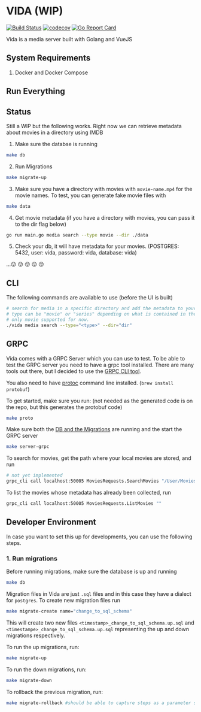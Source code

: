 # VIDA (WIP)
[![Build Status](https://travis-ci.com/gangachris/vida.svg?branch=master)](https://travis-ci.com/gangachris/vida)
[![codecov](https://codecov.io/gh/gangachris/vida/branch/master/graph/badge.svg)](https://codecov.io/gh/gangachris/vida)
[![Go Report Card](https://goreportcard.com/badge/github.com/gangachris/vida)](https://goreportcard.com/report/github.com/gangachris/vida)

Vida is a media server built with Golang and VueJS

## System Requirements
1. Docker and Docker Compose

## Run Everything


## Status
Still a WIP but the following works. Right now we can retrieve metadata about movies in a directory using IMDB

1. Make sure the databse is running
```bash
make db
```

2. Run Migrations
```bash
make migrate-up
```

3. Make sure you have a directory with movies with `movie-name.mp4` for the movie names. To test, you can generate fake movie files with
```bash
make data
```

4. Get movie metadata (if you have a directory with movies, you can pass it to the dir flag below)
```bash
go run main.go media search --type movie --dir ./data
```

5. Check your db, it will have metadata for your movies. (POSTGRES: 5432, user: vida, password: vida, database: vida)

...😜 😜 😜 😜 😜

## CLI
The following commands are available to use (before the UI is built)
```bash
# search for media in a specific directory and add the metadata to your database
# type can be "movie" or "series" depending on what is contained in the --dir passed
# only movie supported for now.
./vida media search --type="<type>" --dir="dir" 
```

## GRPC
Vida comes with a GRPC Server which you can use to test. To be able to test the GRPC server you need to have a grpc tool installed. There are 
many tools out there, but I decided to use the [GRPC CLI tool](https://github.com/grpc/grpc/blob/master/doc/command_line_tool.md).

You also need to have [protoc](https://github.com/protocolbuffers/protobuf) command line installed. (`brew install protobuf`)

To get started, make sure you run: (not needed as the generated code is on the repo, but this generates the protobuf code)
```bash
make proto
```

Make sure both the [DB and the Migrations](#developer-environment) are running and the start the GRPC server
```bash
make server-grpc
```

To search for movies, get the path where your local movies are stored, and run
```bash
# not yet implemented
grpc_cli call localhost:50005 MoviesRequests.SearchMovies "/User/Movies"
```

To list the movies whose metadata has already been collected, run
```bash
grpc_cli call localhost:50005 MoviesRequests.ListMovies ""
```


## Developer Environment
In case you want to set this up for developments, you can use the following steps.

### 1. Run migrations
Before running migrations, make sure the database is up and running
```bash
make db
```

Migration files in Vida are just `.sql` files and in this case they have a dialect for `postgres`. To create new migration files
run
```bash
make migrate-create name="change_to_sql_schema"
```

This will create two new files `<timestamp>_change_to_sql_schema.up.sql` and `<timestampe>_change_to_sql_schema.up.sql` representing the up and down
migrations respectively.

To run the up migrations, run:
```bash
make migrate-up
```

To run the down migrations, run:
```bash
make migrate-down
```

To rollback the previous migration, run:
```bash
make migrate-rollback #should be able to capture steps as a parameter soon
```
